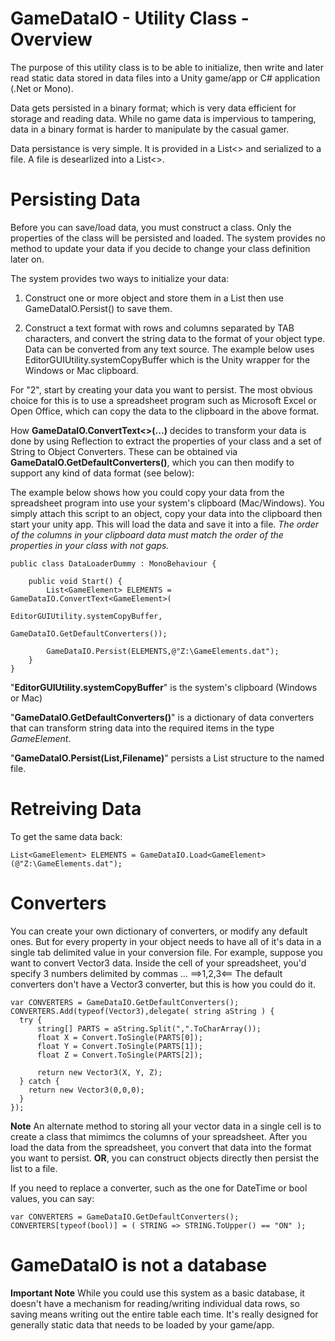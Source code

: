 # GameDataIO - Utility Class - Overview

The purpose of this utility class is to be able to initialize, then write and later read static data stored in data files into a Unity game/app or C# application (.Net or Mono).  

Data gets persisted in a binary format; which is very data efficient for storage and reading data. While no game data is impervious to tampering, data in a binary format is harder to manipulate by the casual gamer.

Data persistance is very simple.  It is provided in a List<> and serialized to a file.  A file is desearlized into a List<>.

# Persisting Data

Before you can save/load data, you must construct a class.  Only the properties of the class will be persisted and loaded.  The system provides no method to update your data if you decide to change your class definition later on.

The system provides two ways to initialize your data:

1. Construct one or more object and store them in a List<T> then use GameDataIO.Persist() to save them.

2. Construct a text format with rows and columns separated by TAB characters, and convert the string data to the format of your object type.  Data can be converted from any text source.  The example below uses EditorGUIUtility.systemCopyBuffer which is the Unity wrapper for the Windows or Mac clipboard.

For "2", start by creating your data you want to persist.  The most obvious choice for this is to use a spreadsheet program such as Microsoft Excel or Open Office, which can copy the data to the clipboard in the above format.

How **GameDataIO.ConvertText<>(...)** decides to transform your data is done by using Reflection to extract the properties of your class and a set of String to Object Converters.  These can be obtained via **GameDataIO.GetDefaultConverters()**, which you can then modify to support any kind of data format (see below):

The example below shows how you could copy your data from the spreadsheet program into use your system's clipboard (Mac/Windows).  You simply attach this script to an object, copy your data into the clipboard then start your unity app.  This will load the data and save it into a file.  *The order of the columns in your clipboard data must match the order of the properties in your class with not gaps.*

    public class DataLoaderDummy : MonoBehaviour {

        public void Start() {
            List<GameElement> ELEMENTS = GameDataIO.ConvertText<GameElement>(
                                              EditorGUIUtility.systemCopyBuffer, 
                                              GameDataIO.GetDefaultConverters());   
                                              
            GameDataIO.Persist(ELEMENTS,@"Z:\GameElements.dat");
        }
    }

"**EditorGUIUtility.systemCopyBuffer**" is the system's clipboard (Windows or Mac)

"**GameDataIO.GetDefaultConverters()**" is a dictionary of data converters that can transform string data into the required items in the type *GameElement*.  

"**GameDataIO.Persist(List,Filename)**" persists a List<T> structure to the named file.

# Retreiving Data

To get the same data back:

    List<GameElement> ELEMENTS = GameDataIO.Load<GameElement>(@"Z:\GameElements.dat");
    
# Converters

You can create your own dictionary of converters, or modify any default ones.  But for every property in your object needs to have all of it's data in a single tab delimited value in your conversion file.  For example, suppose you want to convert Vector3 data.  Inside the cell of your spreadsheet, you'd specify 3 numbers delimited by commas ... ==>1,2,3<== The default converters don't have a Vector3 converter, but this is how you could do it.

    var CONVERTERS = GameDataIO.GetDefaultConverters();
    CONVERTERS.Add(typeof(Vector3),delegate( string aString ) {
      try {
          string[] PARTS = aString.Split(",".ToCharArray());
          float X = Convert.ToSingle(PARTS[0]);
          float Y = Convert.ToSingle(PARTS[1]);
          float Z = Convert.ToSingle(PARTS[2]);

          return new Vector3(X, Y, Z);
      } catch {
        return new Vector3(0,0,0);
      }
    });

**Note** An alternate method to storing all your vector data in a single cell is to create a class that mimimcs the columns of your spreadsheet.  After you load the data from the spreadsheet, you convert that data into the format you want to persist.  **OR**, you can construct objects directly then persist the list to a file.

If you need to replace a converter, such as the one for DateTime or bool values, you can say:

    var CONVERTERS = GameDataIO.GetDefaultConverters();
    CONVERTERS[typeof(bool)] = ( STRING => STRING.ToUpper() == "ON" );
    
# GameDataIO is not a database

**Important Note** While you could use this system as a basic database, it doesn't have a mechanism for reading/writing individual data rows, so saving means writing out the entire table each time.  It's really designed for generally static data that needs to be loaded by your game/app.

